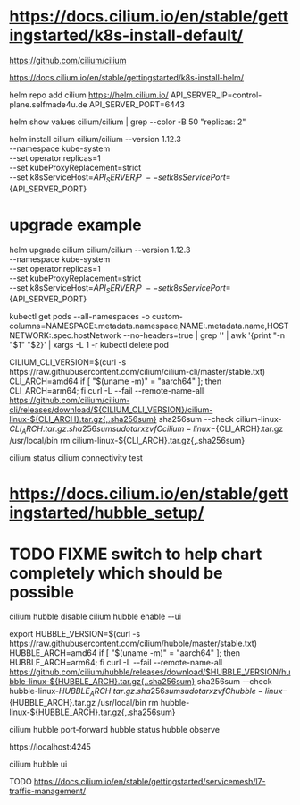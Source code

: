 # https://docs.cilium.io/en/stable/gettingstarted/k8s-install-default/
https://github.com/cilium/cilium

https://docs.cilium.io/en/stable/gettingstarted/k8s-install-helm/

helm repo add cilium https://helm.cilium.io/
API_SERVER_IP=control-plane.selfmade4u.de
API_SERVER_PORT=6443

helm show values cilium/cilium | grep --color -B 50 "replicas: 2"

helm install cilium cilium/cilium --version 1.12.3 \
    --namespace kube-system \
    --set operator.replicas=1 \
    --set kubeProxyReplacement=strict \
    --set k8sServiceHost=${API_SERVER_IP} \
    --set k8sServicePort=${API_SERVER_PORT}

# upgrade example
helm upgrade cilium cilium/cilium --version 1.12.3 \
    --namespace kube-system \
    --set operator.replicas=1 \
    --set kubeProxyReplacement=strict \
    --set k8sServiceHost=${API_SERVER_IP} \
    --set k8sServicePort=${API_SERVER_PORT}

kubectl get pods --all-namespaces -o custom-columns=NAMESPACE:.metadata.namespace,NAME:.metadata.name,HOSTNETWORK:.spec.hostNetwork --no-headers=true | grep '<none>' | awk '{print "-n "$1" "$2}' | xargs -L 1 -r kubectl delete pod

CILIUM_CLI_VERSION=$(curl -s https://raw.githubusercontent.com/cilium/cilium-cli/master/stable.txt)
CLI_ARCH=amd64
if [ "$(uname -m)" = "aarch64" ]; then CLI_ARCH=arm64; fi
curl -L --fail --remote-name-all https://github.com/cilium/cilium-cli/releases/download/${CILIUM_CLI_VERSION}/cilium-linux-${CLI_ARCH}.tar.gz{,.sha256sum}
sha256sum --check cilium-linux-${CLI_ARCH}.tar.gz.sha256sum
sudo tar xzvfC cilium-linux-${CLI_ARCH}.tar.gz /usr/local/bin
rm cilium-linux-${CLI_ARCH}.tar.gz{,.sha256sum}

cilium status
cilium connectivity test

# https://docs.cilium.io/en/stable/gettingstarted/hubble_setup/

# TODO FIXME switch to help chart completely which should be possible
cilium hubble disable
cilium hubble enable --ui


export HUBBLE_VERSION=$(curl -s https://raw.githubusercontent.com/cilium/hubble/master/stable.txt)
HUBBLE_ARCH=amd64
if [ "$(uname -m)" = "aarch64" ]; then HUBBLE_ARCH=arm64; fi
curl -L --fail --remote-name-all https://github.com/cilium/hubble/releases/download/$HUBBLE_VERSION/hubble-linux-${HUBBLE_ARCH}.tar.gz{,.sha256sum}
sha256sum --check hubble-linux-${HUBBLE_ARCH}.tar.gz.sha256sum
sudo tar xzvfC hubble-linux-${HUBBLE_ARCH}.tar.gz /usr/local/bin
rm hubble-linux-${HUBBLE_ARCH}.tar.gz{,.sha256sum}


cilium hubble port-forward
hubble status
hubble observe

https://localhost:4245


cilium hubble ui

TODO https://docs.cilium.io/en/stable/gettingstarted/servicemesh/l7-traffic-management/